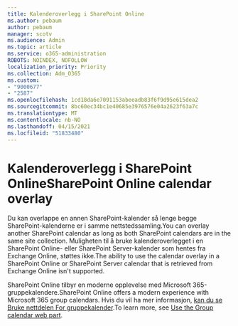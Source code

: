 ```yaml
---
title: Kalenderoverlegg i SharePoint Online
ms.author: pebaum
author: pebaum
manager: scotv
ms.audience: Admin
ms.topic: article
ms.service: o365-administration
ROBOTS: NOINDEX, NOFOLLOW
localization_priority: Priority
ms.collection: Adm_O365
ms.custom:
- "9000677"
- "2587"
ms.openlocfilehash: 1cd18da6e7091153abeeadb83f6f9d95e615dea2
ms.sourcegitcommit: 8bc60ec34bc1e40685e3976576e04a2623f63a7c
ms.translationtype: MT
ms.contentlocale: nb-NO
ms.lasthandoff: 04/15/2021
ms.locfileid: "51833480"
---
```

# <a name="sharepoint-online-calendar-overlay"></a><span data-ttu-id="a9ca7-102">Kalenderoverlegg i SharePoint Online</span><span class="sxs-lookup"><span data-stu-id="a9ca7-102">SharePoint Online calendar overlay</span></span>

<span data-ttu-id="a9ca7-103">Du kan overlappe en annen SharePoint-kalender så lenge begge SharePoint-kalenderne er i samme nettstedssamling.</span><span class="sxs-lookup"><span data-stu-id="a9ca7-103">You can overlay another SharePoint calendar as long as both SharePoint calendars are in the same site collection.</span></span> <span data-ttu-id="a9ca7-104">Muligheten til å bruke kalenderoverlegget i en SharePoint Online- eller SharePoint Server-kalender som hentes fra Exchange Online, støttes ikke.</span><span class="sxs-lookup"><span data-stu-id="a9ca7-104">The ability to use the calendar overlay in a SharePoint Online or SharePoint Server calendar that is retrieved from Exchange Online isn't supported.</span></span>

<span data-ttu-id="a9ca7-105">SharePoint Online tilbyr en moderne opplevelse med Microsoft 365-gruppekalendere.</span><span class="sxs-lookup"><span data-stu-id="a9ca7-105">SharePoint Online offers a modern experience with Microsoft 365 group calendars.</span></span> <span data-ttu-id="a9ca7-106">Hvis du vil ha mer informasjon, [kan du se Bruke nettdelen For gruppekalender](https://support.microsoft.com/en-us/office/use-the-group-calendar-web-part-eaf3c04d-5699-48cb-8b5e-3caa887d51ce).</span><span class="sxs-lookup"><span data-stu-id="a9ca7-106">To learn more, see [Use the Group calendar web part](https://support.microsoft.com/en-us/office/use-the-group-calendar-web-part-eaf3c04d-5699-48cb-8b5e-3caa887d51ce).</span></span>
